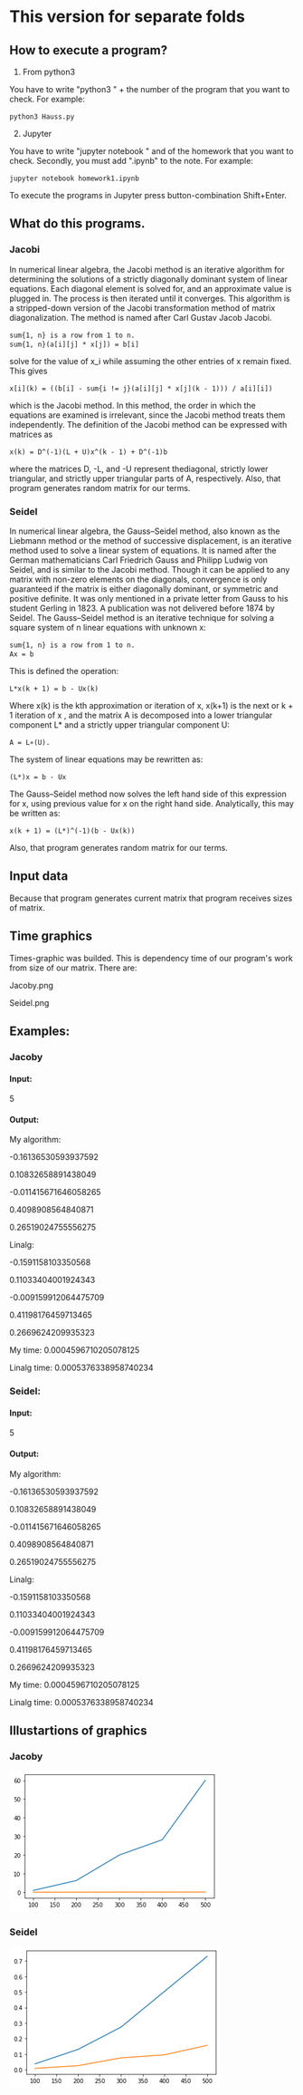 # This version for separate folds
## How to execute a program?

1) From python3 

You have to write "python3 " + the number of the program that you want to check.
For example:

    python3 Hauss.py 

2) Jupyter

You have to write "jupyter notebook " and of the homework that you want to check.
Secondly, you must add ".ipynb" to the note.
For example:
  
    jupyter notebook homework1.ipynb

To execute the programs in Jupyter press button-combination Shift+Enter.

## What do this programs.

### Jacobi
 In numerical linear algebra, the Jacobi method is an iterative algorithm for determining the solutions of a strictly diagonally dominant system of linear equations. 
 Each diagonal element is solved for, and an approximate value is plugged in. The process is then iterated until it converges.
 This algorithm is a stripped-down version of the Jacobi transformation method of matrix diagonalization. 
 The method is named after Carl Gustav Jacob Jacobi.
 
    sum{1, n} is a row from 1 to n.
    sum{1, n}(a[i][j] * x[j]) = b[i]
 solve for the value of x_i while assuming the other entries of x remain fixed. This gives 
    
    x[i](k) = ((b[i] - sum{i != j}(a[i][j] * x[j](k - 1))) / a[i][i])
 which is the Jacobi method.
 In this method, the order in which the equations are examined is irrelevant, since the Jacobi method treats them independently. The definition of the Jacobi method can be expressed with matrices as 
    
    x(k) = D^(-1)(L + U)x^(k - 1) + D^(-1)b
 where the matrices D, -L, and -U represent thediagonal, strictly lower triangular, and strictly upper triangular parts of A, respectively. 
 Also, that program generates random matrix for our terms. 
 ### Seidel
 In numerical linear algebra, the Gauss–Seidel method, also known as the Liebmann method or the method of successive displacement, is an iterative method used to solve a linear system of equations. 
 It is named after the German mathematicians Carl Friedrich Gauss and Philipp Ludwig von Seidel, and is similar to the Jacobi method. 
 Though it can be applied to any matrix with non-zero elements on the diagonals, convergence is only guaranteed if the matrix is either diagonally dominant, or symmetric and positive definite. 
 It was only mentioned in a private letter from Gauss to his student Gerling in 1823. A publication was not delivered before 1874 by Seidel. 
 The Gauss–Seidel method is an iterative technique for solving a square system of n linear equations with unknown x: 
 
    sum{1, n} is a row from 1 to n.
    Ax = b
 This is defined the operation:
    
    L*x(k + 1) = b - Ux(k)
 
 Where x(k)  is the kth approximation or iteration of x, x(k+1)  is the next or k + 1 iteration of x , and the matrix A is decomposed into a lower triangular component L* and a strictly upper triangular component U: 
    
    A = L∗(U).
 The system of linear equations may be rewritten as: 
    
    (L*)x = b - Ux
 The Gauss–Seidel method now solves the left hand side of this expression for x, using previous value for x on the right hand side. 
 Analytically, this may be written as: 
    
    x(k + 1) = (L*)^(-1)(b - Ux(k))
Also, that program generates random matrix for our terms. 

## Input data
 Because that program generates current matrix that program receives sizes of matrix.
## Time graphics
Times-graphic was builded. This is  dependency time of our program's work from size of our matrix.
There are:
 
 Jacoby.png
 
 Seidel.png
 
 ## Examples:

### Jacoby

#### Input:

5

#### Output:

My algorithm:

-0.16136530593937592

0.10832658891438049

-0.011415671646058265

0.4098908564840871

0.26519024755556275

Linalg:

-0.1591158103350568

0.11033404001924343

-0.009159912064475709

0.41198176459713465

0.2669624209935323

My time: 0.0004596710205078125

Linalg time: 0.0005376338958740234

### Seidel:

#### Input:
5

#### Output:

My algorithm:

-0.16136530593937592


0.10832658891438049

-0.011415671646058265

0.4098908564840871

0.26519024755556275

Linalg:

-0.1591158103350568

0.11033404001924343

-0.009159912064475709

0.41198176459713465

0.2669624209935323

My time: 0.0004596710205078125

Linalg time: 0.0005376338958740234

## Illustartions of graphics
### Jacoby
![alt text](https://github.com/ghost171/Arithmetical-methods/blob/master/homework2/Jacoby.png)
### Seidel
![alt text](Seidel.png)
